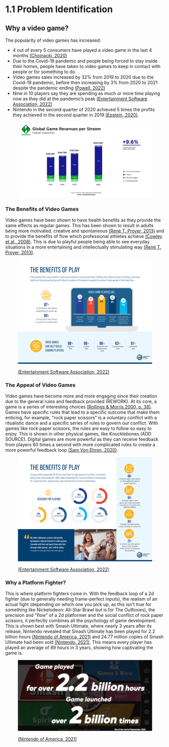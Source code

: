 # 1.1 Problem Identification

## Why a video game?

The popularity of video games has increased:

* 4 out of every 5 consumers have played a video game in the last 4 months [(Chojnacki, 2020)](../reference-list.md)
* Due to the Covid-19 pandemic and people being forced to stay inside their homes, people have taken to video games to keep in contact with people or for something to do.&#x20;
* Video games sales increased by 32% from 2019 to 2020 due to the Covid-19 pandemic, before then increasing by 3% from 2020 to 2021 despite the pandemic ending [(Powell, 2022)](../reference-list.md)
* Nine in 10 players say they are spending as much or more time playing now as they did at the pandemic’s peak [(Entertainment Software Association, 2022)](../reference-list.md)
* Nintendo in the second quarter of 2020 achieved 5 times the profits they achieved in the second quarter in 2019 [(Epstein, 2020)](../reference-list.md).

<figure><img src="../.gitbook/assets/image (1).png" alt=""><figcaption></figcaption></figure>

### The Benefits of Video Games

Video games have been shown to have health benefits as they provide the same effects as regular games. This has been shown to result in adults being more motivated, creative and spontaneous [(René T. Proyer, 2013)](../reference-list.md) and to provide the benefits of flow which professional athletes achieve [(Cowley et al., 2008)](../reference-list.md). This is due to playful people being able to see everyday situations in a more entertaining and intellectually stimulating way [(René T. Proyer, 2013)](../reference-list.md).&#x20;

<figure><img src="../.gitbook/assets/image (5) (1).png" alt=""><figcaption><p><a href="../reference-list.md">(Entertainment Software Association, 2022)</a></p></figcaption></figure>

### The Appeal of Video Games

Video games have become more and more engaging since their creation due to the general rules and feedback provided (REWORK). At its core, a game is a series of interesting choices [(Rollings & Morris 2000, p. 38)](../reference-list.md). Games have specific rules that lead to a specific outcome that make them enticing, for example, "rock paper scissors" is a voluntary conflict with a ritualistic dance and a specific series of rules to govern our conflict. With games like rock paper scissors, the rules are easy to follow so easy to enjoy. This is shown in other physical games, like Knucklebones (ADD SOURCE). Digital games are more powerful as they can receive feedback from players 60 times a second with more complicated rules to create a more powerful feedback loop [(Sam Von Ehren, 2020)](../reference-list.md).&#x20;

<figure><img src="../.gitbook/assets/image (3) (1).png" alt=""><figcaption><p><a href="../reference-list.md">(Entertainment Software Association, 2022)</a></p></figcaption></figure>

### Why a Platform Fighter?

This is where platform fighters come in. With the feedback loop of a 2d fighter (due to generally needing frame-perfect inputs), the realism of an actual fight (depending on which one you pick up, as this isn't true for something like Nickelodeon: All-Star Brawl but is for The Outfoxies), the precision and "flow" of a 2d platformer and the social conflict of rock paper scissors, it perfectly combines all the psychology of game development. This is shown best with Smash Ultimate, where nearly 3 years after its release, Nintendo revealed that Smash Ultimate has been played for 2.2 billion hours [(Nintendo of America, 2021)](../reference-list.md) and 24.77 million copies of Smash Ultimate had been sold [(Nintendo, 2021)](../reference-list.md). This means every player has played an average of 89 hours in 3 years, showing how captivating the game is.

<figure><img src="../.gitbook/assets/image (4) (1).png" alt=""><figcaption><p><a href="../reference-list.md">(Nintendo of America, 2021)</a></p></figcaption></figure>
